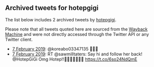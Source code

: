 ## Archived tweets for hotepgigi

The list below includes 2 archived tweets by
[hotepgigi](https://twitter.com/hotepgigi).

Please note that all tweets quoted here are sourced from the
[Wayback Machine](https://web.archive.org) and were not directly accessed through the Twitter API or
any Twitter client.

* [ 7 February 2019](https://web.archive.org/web/20190207171850/https://twitter.com/HotepGiGi/status/1093559725860552706): @koreabo03347135 🥰💕💕 <!--1093559725860552706-->
* [ 7 February 2019](https://web.archive.org/web/20190207131544/https://twitter.com/HotepGiGi/status/1093498547738165250): RT @sawmilltaters: Say hi and follow her back! @HotepGiGi  Omg Hotep!!🤣😭😭💖😭😭😭 https://t.co/6so24NdQmE <!--1093498547738165250-->
